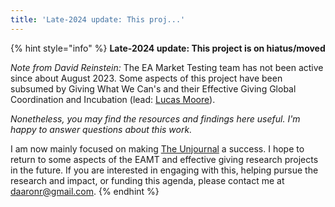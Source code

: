 ```yaml
---
title: 'Late-2024 update: This proj...'
---
```


{% hint style="info" %}
**Late-2024 update: This project is on hiatus/moved**

_Note from David Reinstein:_ The EA Market Testing team has not been active since about August 2023. Some aspects of this project have been subsumed by Giving What We Can's and their Effective Giving Global Coordination and Incubation (lead: [Lucas Moore](http://www.effectivealtruismwestchester.org/lucas-moore.html)). &#x20;

_Nonetheless, you may find the resources and findings here useful. I'm happy to answer questions about this work._&#x20;

I am now mainly focused on making [The Unjournal](https://app.gitbook.com/o/-MfFk4CTSGwVOPkwnRgx/s/-MkORcaM5xGxmrnczq25/) a success. I hope to return to some aspects of the EAMT and effective giving research projects in the future. If you are interested in engaging with this, helping pursue the research and impact, or funding this agenda, please contact me at daaronr@gmail.com.
{% endhint %}
